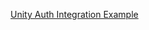 <span><a href="https://github.com/arcana-network/auth-unity/tree/main/UnitySampleProject" target="_blank">Unity Auth Integration Example</a></span>
<!---
<span><a href="https://github.com/arcana-network/auth-examples" target="_blank">Unity Auth Integration: `sample-auth-unity`</a></span>
<span><a href="https://github.com/NalikeTalha/arcana_unity_sdk/tree/main/UnitySampleProject" target="_blank">Unity Sample Integration App</a></span>
--->

